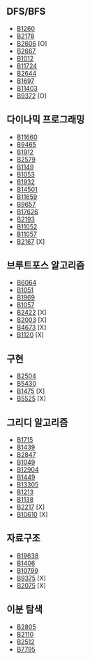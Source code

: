 ## DFS/BFS
- [B1260](https://www.acmicpc.net/problem/1260)
- [B2178](https://www.acmicpc.net/problem/2178)
- [B2606](https://www.acmicpc.net/problem/2606) [O]
- [B2667](https://www.acmicpc.net/problem/2667)
- [B1012](https://www.acmicpc.net/problem/1012)
- [B11724](https://www.acmicpc.net/problem/11724)
- [B2644](https://www.acmicpc.net/problem/2644)
- [B1697](https://www.acmicpc.net/problem/1697)
- [B11403](https://www.acmicpc.net/problem/11403)
- [B9372](https://www.acmicpc.net/problem/9372) [O]

## 다이나믹 프로그래밍
- [B11660](https://www.acmicpc.net/problem/11660)
- [B9465](https://www.acmicpc.net/problem/9465)
- [B1912](https://www.acmicpc.net/problem/1912)
- [B2579](https://www.acmicpc.net/problem/2579)
- [B1149](https://www.acmicpc.net/problem/1149)
- [B1053](https://www.acmicpc.net/problem/1053)
- [B1932](https://www.acmicpc.net/problem/1932)
- [B14501](https://www.acmicpc.net/problem/14501)
- [B11659](https://www.acmicpc.net/problem/11659)
- [B9657](https://www.acmicpc.net/problem/9657)
- [B17626](https://www.acmicpc.net/problem/17626)
- [B2193](https://www.acmicpc.net/problem/2193)
- [B11052](https://www.acmicpc.net/problem/11052)
- [B11057](https://www.acmicpc.net/problem/11057)
- [B2167](https://www.acmicpc.net/problem/2167) [X]

## 브루트포스 알고리즘
- [B6064](https://www.acmicpc.net/problem/6064)
- [B1051](https://www.acmicpc.net/problem/1051)
- [B1969](https://www.acmicpc.net/problem/1969)
- [B1057](https://www.acmicpc.net/problem/1057)
- [B2422](https://www.acmicpc.net/problem/2422) [X]
- [B2003](https://www.acmicpc.net/problem/2003) [X]
- [B4673](https://www.acmicpc.net/problem/4673) [X]
- [B1120](https://www.acmicpc.net/problem/1120) [X]

## 구현
- [B2504](https://www.acmicpc.net/problem/2504)
- [B5430](https://www.acmicpc.net/problem/5430)
- [B1475](https://www.acmicpc.net/problem/1475) [X]
- [B5525](https://www.acmicpc.net/problem/5525) [X]

## 그리디 알고리즘
- [B1715](https://www.acmicpc.net/problem/1715)
- [B1439](https://www.acmicpc.net/problem/1439)
- [B2847](https://www.acmicpc.net/problem/2847)
- [B1049](https://www.acmicpc.net/problem/1049)
- [B12904](https://www.acmicpc.net/problem/12904)
- [B1449](https://www.acmicpc.net/problem/1449)
- [B13305](https://www.acmicpc.net/problem/13305)
- [B1213](https://www.acmicpc.net/problem/1213)
- [B1138](https://www.acmicpc.net/problem/1138)
- [B2217](https://www.acmicpc.net/problem/2217) [X]
- [B10610](https://www.acmicpc.net/problem/10610) [X]

## 자료구조
- [B19638](https://www.acmicpc.net/problem/19638)
- [B1406](https://www.acmicpc.net/problem/1406)
- [B10799](https://www.acmicpc.net/problem/10799)
- [B9375](https://www.acmicpc.net/problem/9375) [X]
- [B2075](https://www.acmicpc.net/problem/2075) [X]

## 이분 탐색
- [B2805](https://www.acmicpc.net/problem/2805)
- [B2110](https://www.acmicpc.net/problem/2110)
- [B2512](https://www.acmicpc.net/problem/2512)
- [B7795](https://www.acmicpc.net/problem/7795)
